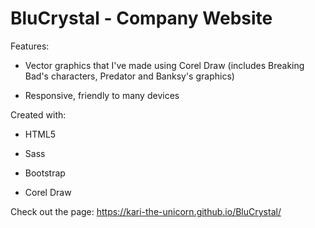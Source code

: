 # BluCrystal - Company Website

Features:

* Vector graphics that I've made using Corel Draw (includes Breaking Bad's characters, Predator and Banksy's graphics)

* Responsive, friendly to many devices

Created with:

* HTML5

* Sass

* Bootstrap

* Corel Draw

Check out the page: https://kari-the-unicorn.github.io/BluCrystal/
